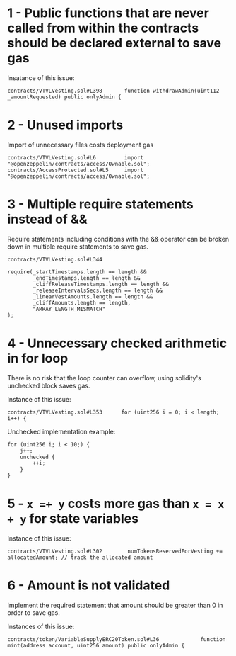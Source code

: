 1 - Public functions that are never called from within the contracts should be declared external to save gas
==

Insatance of this issue:

```
contracts/VTVLVesting.sol#L398       function withdrawAdmin(uint112 _amountRequested) public onlyAdmin {    
```

2 - Unused imports
==

Import of unnecessary files costs deployment gas

```
contracts/VTVLVesting.sol#L6         import "@openzeppelin/contracts/access/Ownable.sol";
contracts/AccessProtected.sol#L5     import "@openzeppelin/contracts/access/Ownable.sol";
```

3 - Multiple require statements instead of &&
==

Require statements including conditions with the && operator can be broken down in multiple require statements to save gas.

```
contracts/VTVLVesting.sol#L344

require(_startTimestamps.length == length &&
        _endTimestamps.length == length &&
        _cliffReleaseTimestamps.length == length &&
        _releaseIntervalsSecs.length == length &&
        _linearVestAmounts.length == length &&
        _cliffAmounts.length == length, 
        "ARRAY_LENGTH_MISMATCH"
);
```

4 - Unnecessary checked arithmetic in for loop
==

There is no risk that the loop counter can overflow, using solidity's unchecked block saves gas.

Instance of this issue:

```
contracts/VTVLVesting.sol#L353      for (uint256 i = 0; i < length; i++) {
```

Unchecked implementation example:

```
for (uint256 i; i < 10;) {
    j++;
    unchecked {
        ++i;
    }
}
```

5 - ```x =+ y``` costs more gas than ```x = x + y``` for state variables
==

Instance of this issue:

```
contracts/VTVLVesting.sol#L302        numTokensReservedForVesting += allocatedAmount; // track the allocated amount
```

6 - Amount is not validated
==

Implement the required statement that amount should be greater than 0 in order to save gas.

Instances of this issue:

```
contracts/token/VariableSupplyERC20Token.sol#L36             function mint(address account, uint256 amount) public onlyAdmin {
```

 